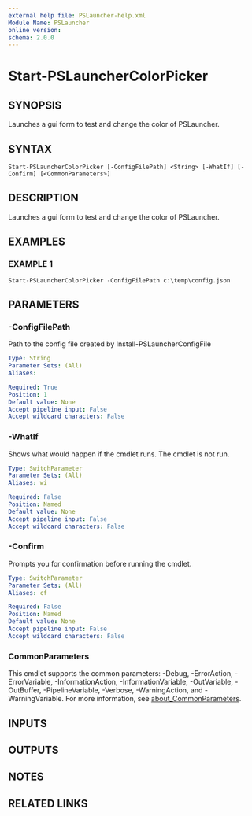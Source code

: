 ```yaml
---
external help file: PSLauncher-help.xml
Module Name: PSLauncher
online version:
schema: 2.0.0
---
```


# Start-PSLauncherColorPicker

## SYNOPSIS
Launches a gui form to test and change the color of PSLauncher.

## SYNTAX

```
Start-PSLauncherColorPicker [-ConfigFilePath] <String> [-WhatIf] [-Confirm] [<CommonParameters>]
```

## DESCRIPTION
Launches a gui form to test and change the color of PSLauncher.

## EXAMPLES

### EXAMPLE 1
```
Start-PSLauncherColorPicker -ConfigFilePath c:\temp\config.json
```

## PARAMETERS

### -ConfigFilePath
Path to the config file created by Install-PSLauncherConfigFile

```yaml
Type: String
Parameter Sets: (All)
Aliases:

Required: True
Position: 1
Default value: None
Accept pipeline input: False
Accept wildcard characters: False
```

### -WhatIf
Shows what would happen if the cmdlet runs.
The cmdlet is not run.

```yaml
Type: SwitchParameter
Parameter Sets: (All)
Aliases: wi

Required: False
Position: Named
Default value: None
Accept pipeline input: False
Accept wildcard characters: False
```

### -Confirm
Prompts you for confirmation before running the cmdlet.

```yaml
Type: SwitchParameter
Parameter Sets: (All)
Aliases: cf

Required: False
Position: Named
Default value: None
Accept pipeline input: False
Accept wildcard characters: False
```

### CommonParameters
This cmdlet supports the common parameters: -Debug, -ErrorAction, -ErrorVariable, -InformationAction, -InformationVariable, -OutVariable, -OutBuffer, -PipelineVariable, -Verbose, -WarningAction, and -WarningVariable. For more information, see [about_CommonParameters](http://go.microsoft.com/fwlink/?LinkID=113216).

## INPUTS

## OUTPUTS

## NOTES

## RELATED LINKS
